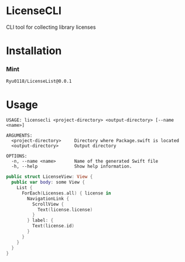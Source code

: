 # LicenseCLI
CLI tool for collecting library licenses

# Installation
### Mint
```
Ryu0118/LicenseList@0.0.1
```

# Usage
```
USAGE: licensecli <project-directory> <output-directory> [--name <name>]

ARGUMENTS:
  <project-directory>     Directory where Package.swift is located
  <output-directory>      Output directory

OPTIONS:
  -n, --name <name>       Name of the generated Swift file
  -h, --help              Show help information.
```

```Swift
public struct LicenseView: View {
  public var body: some View {
    List {
      ForEach(Licenses.all) { license in
        NavigationLink {
          ScrollView {
            Text(license.license)
          }
        } label: {
          Text(license.id)
        }
      }
    }
  }
}
```
